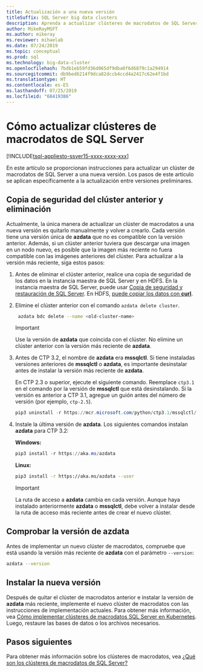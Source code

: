 ```yaml
---
title: Actualización a una nueva versión
titleSuffix: SQL Server big data clusters
description: Aprenda a actualizar clústeres de macrodatos de SQL Server 2019 (versión preliminar) a una nueva versión.
author: MikeRayMSFT
ms.author: mikeray
ms.reviewer: mihaelab
ms.date: 07/24/2019
ms.topic: conceptual
ms.prod: sql
ms.technology: big-data-cluster
ms.openlocfilehash: 7bdb1eb59fd36d065df9dba0f6d6879c1a294914
ms.sourcegitcommit: db9bed6214f9dca82dccb4ccd4a2417c62e4f1bd
ms.translationtype: HT
ms.contentlocale: es-ES
ms.lasthandoff: 07/25/2019
ms.locfileid: "68419386"
---
```

# <a name="how-to-upgrade-sql-server-big-data-clusters"></a>Cómo actualizar clústeres de macrodatos de SQL Server

[!INCLUDE[tsql-appliesto-ssver15-xxxx-xxxx-xxx](../includes/tsql-appliesto-ssver15-xxxx-xxxx-xxx.md)]

En este artículo se proporcionan instrucciones para actualizar un clúster de macrodatos de SQL Server a una nueva versión. Los pasos de este artículo se aplican específicamente a la actualización entre versiones preliminares.

## <a name="backup-and-delete-the-old-cluster"></a>Copia de seguridad del clúster anterior y eliminación

Actualmente, la única manera de actualizar un clúster de macrodatos a una nueva versión es quitarlo manualmente y volver a crearlo. Cada versión tiene una versión única de **azdata** que no es compatible con la versión anterior. Además, si un clúster anterior tuviera que descargar una imagen en un nodo nuevo, es posible que la imagen más reciente no fuera compatible con las imágenes anteriores del clúster. Para actualizar a la versión más reciente, siga estos pasos:

1. Antes de eliminar el clúster anterior, realice una copia de seguridad de los datos en la instancia maestra de SQL Server y en HDFS. En la instancia maestra de SQL Server, puede usar [Copia de seguridad y restauración de SQL Server](data-ingestion-restore-database.md). En HDFS, [puede copiar los datos con **curl**](data-ingestion-curl.md).

1. Elimine el clúster anterior con el comando `azdata delete cluster`.

   ```bash
    azdata bdc delete --name <old-cluster-name>
   ```

   > [!Important]
   > Use la versión de **azdata** que coincida con el clúster. No elimine un clúster anterior con la versión más reciente de **azdata**.

1. Antes de CTP 3.2, el nombre de **azdata** era **mssqlctl**. Si tiene instaladas versiones anteriores de **mssqlctl** o **azdata**, es importante desinstalar antes de instalar la versión más reciente de **azdata**.

   En CTP 2.3 o superior, ejecute el siguiente comando. Reemplace `ctp3.1` en el comando por la versión de **mssqlctl** que está desinstalando. Si la versión es anterior a CTP 3.1, agregue un guión antes del número de versión (por ejemplo, `ctp-2.5`).

   ```powershell
   pip3 uninstall -r https://mcr.microsoft.com/python/ctp3.1/mssqlctl/requirements.txt
   ```

1. Instale la última versión de **azdata**. Los siguientes comandos instalan **azdata** para CTP 3.2:

   **Windows:**

   ```powershell
   pip3 install -r https://aka.ms/azdata
   ```

   **Linux:**

   ```bash
   pip3 install -r https://aka.ms/azdata --user
   ```

   > [!IMPORTANT]
   > La ruta de acceso a **azdata** cambia en cada versión. Aunque haya instalado anteriormente **azdata** o **mssqlctl**, debe volver a instalar desde la ruta de acceso más reciente antes de crear el nuevo clúster.

## <a id="azdataversion"></a> Comprobar la versión de azdata

Antes de implementar un nuevo clúster de macrodatos, compruebe que está usando la versión más reciente de **azdata** con el parámetro `--version`:

```bash
azdata --version
```

## <a name="install-the-new-release"></a>Instalar la nueva versión

Después de quitar el clúster de macrodatos anterior e instalar la versión de **azdata** más reciente, implemente el nuevo clúster de macrodatos con las instrucciones de implementación actuales. Para obtener más información, vea [Cómo implementar clústeres de macrodatos SQL Server en Kubernetes](deployment-guidance.md). Luego, restaure las bases de datos o los archivos necesarios.

## <a name="next-steps"></a>Pasos siguientes

Para obtener más información sobre los clústeres de macrodatos, vea [¿Qué son los clústeres de macrodatos de SQL Server?](big-data-cluster-overview.md)
